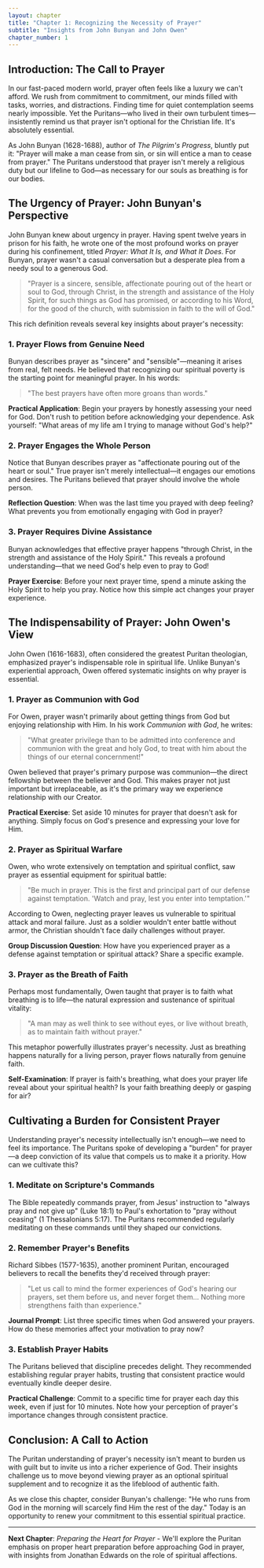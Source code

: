 ```yaml
---
layout: chapter
title: "Chapter 1: Recognizing the Necessity of Prayer"
subtitle: "Insights from John Bunyan and John Owen"
chapter_number: 1
---
```


## Introduction: The Call to Prayer

In our fast-paced modern world, prayer often feels like a luxury we can't afford. We rush from commitment to commitment, our minds filled with tasks, worries, and distractions. Finding time for quiet contemplation seems nearly impossible. Yet the Puritans—who lived in their own turbulent times—insistently remind us that prayer isn't optional for the Christian life. It's absolutely essential.

As John Bunyan (1628-1688), author of *The Pilgrim's Progress*, bluntly put it: "Prayer will make a man cease from sin, or sin will entice a man to cease from prayer." The Puritans understood that prayer isn't merely a religious duty but our lifeline to God—as necessary for our souls as breathing is for our bodies.

## The Urgency of Prayer: John Bunyan's Perspective

John Bunyan knew about urgency in prayer. Having spent twelve years in prison for his faith, he wrote one of the most profound works on prayer during his confinement, titled *Prayer: What It Is, and What It Does*. For Bunyan, prayer wasn't a casual conversation but a desperate plea from a needy soul to a generous God.

> "Prayer is a sincere, sensible, affectionate pouring out of the heart or soul to God, through Christ, in the strength and assistance of the Holy Spirit, for such things as God has promised, or according to his Word, for the good of the church, with submission in faith to the will of God."

This rich definition reveals several key insights about prayer's necessity:

### 1. Prayer Flows from Genuine Need

Bunyan describes prayer as "sincere" and "sensible"—meaning it arises from real, felt needs. He believed that recognizing our spiritual poverty is the starting point for meaningful prayer. In his words:

> "The best prayers have often more groans than words."

**Practical Application**: Begin your prayers by honestly assessing your need for God. Don't rush to petition before acknowledging your dependence. Ask yourself: "What areas of my life am I trying to manage without God's help?"

### 2. Prayer Engages the Whole Person

Notice that Bunyan describes prayer as "affectionate pouring out of the heart or soul." True prayer isn't merely intellectual—it engages our emotions and desires. The Puritans believed that prayer should involve the whole person.

**Reflection Question**: When was the last time you prayed with deep feeling? What prevents you from emotionally engaging with God in prayer?

### 3. Prayer Requires Divine Assistance

Bunyan acknowledges that effective prayer happens "through Christ, in the strength and assistance of the Holy Spirit." This reveals a profound understanding—that we need God's help even to pray to God!

**Prayer Exercise**: Before your next prayer time, spend a minute asking the Holy Spirit to help you pray. Notice how this simple act changes your prayer experience.

## The Indispensability of Prayer: John Owen's View

John Owen (1616-1683), often considered the greatest Puritan theologian, emphasized prayer's indispensable role in spiritual life. Unlike Bunyan's experiential approach, Owen offered systematic insights on why prayer is essential.

### 1. Prayer as Communion with God

For Owen, prayer wasn't primarily about getting things from God but enjoying relationship with Him. In his work *Communion with God*, he writes:

> "What greater privilege than to be admitted into conference and communion with the great and holy God, to treat with him about the things of our eternal concernment!"

Owen believed that prayer's primary purpose was communion—the direct fellowship between the believer and God. This makes prayer not just important but irreplaceable, as it's the primary way we experience relationship with our Creator.

**Practical Exercise**: Set aside 10 minutes for prayer that doesn't ask for anything. Simply focus on God's presence and expressing your love for Him.

### 2. Prayer as Spiritual Warfare

Owen, who wrote extensively on temptation and spiritual conflict, saw prayer as essential equipment for spiritual battle:

> "Be much in prayer. This is the first and principal part of our defense against temptation. 'Watch and pray, lest you enter into temptation.'"

According to Owen, neglecting prayer leaves us vulnerable to spiritual attack and moral failure. Just as a soldier wouldn't enter battle without armor, the Christian shouldn't face daily challenges without prayer.

**Group Discussion Question**: How have you experienced prayer as a defense against temptation or spiritual attack? Share a specific example.

### 3. Prayer as the Breath of Faith

Perhaps most fundamentally, Owen taught that prayer is to faith what breathing is to life—the natural expression and sustenance of spiritual vitality:

> "A man may as well think to see without eyes, or live without breath, as to maintain faith without prayer."

This metaphor powerfully illustrates prayer's necessity. Just as breathing happens naturally for a living person, prayer flows naturally from genuine faith.

**Self-Examination**: If prayer is faith's breathing, what does your prayer life reveal about your spiritual health? Is your faith breathing deeply or gasping for air?

## Cultivating a Burden for Consistent Prayer

Understanding prayer's necessity intellectually isn't enough—we need to feel its importance. The Puritans spoke of developing a "burden" for prayer—a deep conviction of its value that compels us to make it a priority. How can we cultivate this?

### 1. Meditate on Scripture's Commands

The Bible repeatedly commands prayer, from Jesus' instruction to "always pray and not give up" (Luke 18:1) to Paul's exhortation to "pray without ceasing" (1 Thessalonians 5:17). The Puritans recommended regularly meditating on these commands until they shaped our convictions.

### 2. Remember Prayer's Benefits

Richard Sibbes (1577-1635), another prominent Puritan, encouraged believers to recall the benefits they'd received through prayer:

> "Let us call to mind the former experiences of God's hearing our prayers, set them before us, and never forget them... Nothing more strengthens faith than experience."

**Journal Prompt**: List three specific times when God answered your prayers. How do these memories affect your motivation to pray now?

### 3. Establish Prayer Habits

The Puritans believed that discipline precedes delight. They recommended establishing regular prayer habits, trusting that consistent practice would eventually kindle deeper desire.

**Practical Challenge**: Commit to a specific time for prayer each day this week, even if just for 10 minutes. Note how your perception of prayer's importance changes through consistent practice.

## Conclusion: A Call to Action

The Puritan understanding of prayer's necessity isn't meant to burden us with guilt but to invite us into a richer experience of God. Their insights challenge us to move beyond viewing prayer as an optional spiritual supplement and to recognize it as the lifeblood of authentic faith.

As we close this chapter, consider Bunyan's challenge: "He who runs from God in the morning will scarcely find Him the rest of the day." Today is an opportunity to renew your commitment to this essential spiritual practice.

---

**Next Chapter**: *Preparing the Heart for Prayer* - We'll explore the Puritan emphasis on proper heart preparation before approaching God in prayer, with insights from Jonathan Edwards on the role of spiritual affections. 